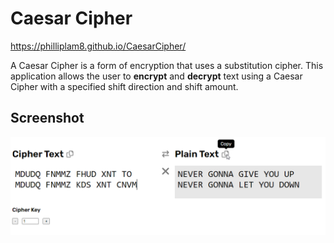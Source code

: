 # Caesar Cipher
https://philliplam8.github.io/CaesarCipher/

A Caesar Cipher is a form of encryption that uses a substitution cipher.
This application allows the user to **encrypt** and **decrypt** text using a Caesar Cipher with a specified shift direction and shift amount.

## Screenshot
![demo image](https://raw.githubusercontent.com/philliplam8/CaesarCipher/main/assets/CaesarCipherDemoImage.png)
